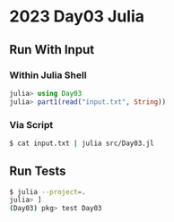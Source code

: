 # 2023 Day03 Julia

## Run With Input

### Within Julia Shell

```julia
julia> using Day03
julia> part1(read("input.txt", String))
```

### Via Script

```sh
$ cat input.txt | julia src/Day03.jl
```

## Run Tests

```sh
$ julia --project=.
julia> ]
(Day03) pkg> test Day03
```
